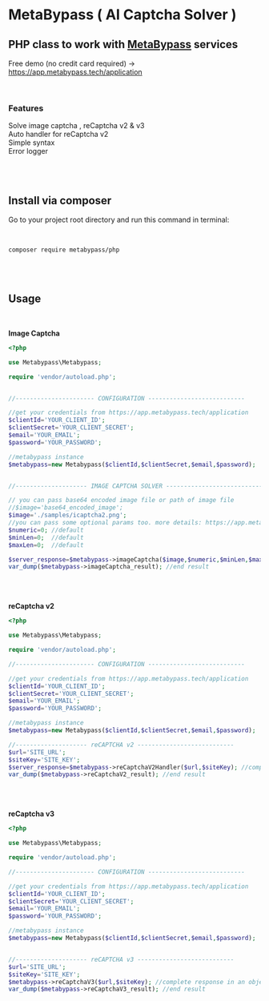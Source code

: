 # MetaBypass ( AI Captcha Solver )
## PHP class to work with [MetaBypass](https://metabypass.tech) services

Free demo (no credit card required) -> https://app.metabypass.tech/application

<br/>

### Features

Solve image captcha , reCaptcha v2 & v3 <br/>
Auto handler for reCaptcha v2 <br/> 
Simple syntax <br/>
Error logger <br/>

<br/>
<br/>

## Install via composer

Go to your project root directory and run this command in terminal: 

<br/>

```
composer require metabypass/php
```

<br/>
<br/>


## Usage
 
<br/>

**Image Captcha** <br />
 ```PHP
<?php

use Metabypass\Metabypass;

require 'vendor/autoload.php';


//---------------------- CONFIGURATION ---------------------------

//get your credentials from https://app.metabypass.tech/application
$clientId='YOUR_CLIENT_ID'; 
$clientSecret='YOUR_CLIENT_SECRET';
$email='YOUR_EMAIL';
$password='YOUR_PASSWORD';

//metabypass instance 
$metabypass=new Metabypass($clientId,$clientSecret,$email,$password);


//-------------------- IMAGE CAPTCHA SOLVER ---------------------------

// you can pass base64 encoded image file or path of image file
//$image='base64_encoded_image';
$image='./samples/icaptcha2.png';
//you can pass some optional params too. more details: https://app.metabypass.tech/docs.html?#api_3
$numeric=0; //default
$minLen=0;  //default
$maxLen=0;  //default

$server_response=$metabypass->imageCaptcha($image,$numeric,$minLen,$maxLen); //complete response in an object 
var_dump($metabypass->imageCaptcha_result); //end result

 ```
<br/><br/>

**reCaptcha v2** <br />
 ```PHP
<?php

use Metabypass\Metabypass;

require 'vendor/autoload.php';

//---------------------- CONFIGURATION ---------------------------

//get your credentials from https://app.metabypass.tech/application
$clientId='YOUR_CLIENT_ID'; 
$clientSecret='YOUR_CLIENT_SECRET';
$email='YOUR_EMAIL';
$password='YOUR_PASSWORD';

//metabypass instance 
$metabypass=new Metabypass($clientId,$clientSecret,$email,$password);

//-------------------- reCAPTCHA v2 ---------------------------
$url='SITE_URL';
$siteKey='SITE_KEY';
$server_response=$metabypass->reCaptchaV2Handler($url,$siteKey); //complete response in an object 
var_dump($metabypass->reCaptchaV2_result); //end result

 ```
<br/><br/>


**reCaptcha v3** <br />
 ```PHP
<?php

use Metabypass\Metabypass;

require 'vendor/autoload.php';

//---------------------- CONFIGURATION ---------------------------

//get your credentials from https://app.metabypass.tech/application
$clientId='YOUR_CLIENT_ID'; 
$clientSecret='YOUR_CLIENT_SECRET';
$email='YOUR_EMAIL';
$password='YOUR_PASSWORD';

//metabypass instance 
$metabypass=new Metabypass($clientId,$clientSecret,$email,$password);


//-------------------- reCAPTCHA v3 ---------------------------
$url='SITE_URL';
$siteKey='SITE_KEY';
$metabypass->reCaptchaV3($url,$siteKey); //complete response in an object 
var_dump($metabypass->reCaptchaV3_result); //end result
 ```
<br/><br/>
